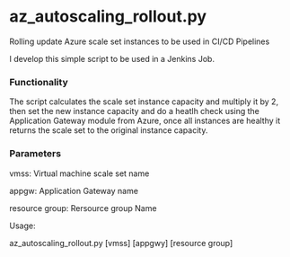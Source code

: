 # az_autoscaling_rollout.py
Rolling update Azure scale set instances to be used in CI/CD Pipelines 

I develop this simple script to be used in a Jenkins Job. 

### Functionality
The script calculates the scale set instance capacity and multiply it by 2, then set the new instance capacity and do a 
heatlh check using the Application Gateway module from Azure, once all instances are healthy it returns the scale set to 
the original instance capacity.

### Parameters

vmss: Virtual machine scale set name

appgw:  Application Gateway name

resource group: Rersource group Name

Usage: 

az_autoscaling_rollout.py [vmss] [appgwy] [resource group]

